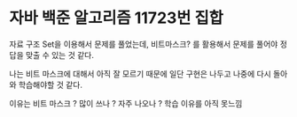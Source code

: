 # 자바 백준 알고리즘 11723번 집합

자료 구조 Set을 이용해서 문제를 풀었는데, 비트마스크? 를 활용해서 문제를 풀어야 정답을 맞출 수 있는 것 같다.

나는 비트 마스크에 대해서 아직 잘 모르기 때문에 일단 구현은 나두고 나중에 다시 돌아와 학습해야할 것 같다.

이유는 비트 마스크 ? 많이 쓰나 ? 자주 나오나 ? 학습 이유를 아직 못느낌